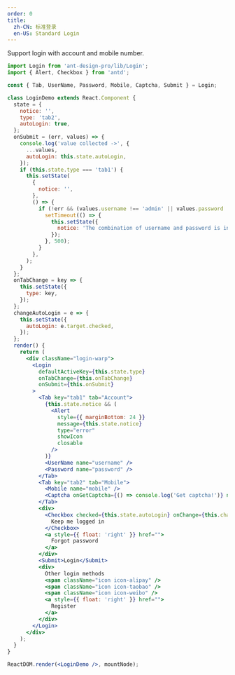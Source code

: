 ```yaml
---
order: 0
title:
  zh-CN: 标准登录
  en-US: Standard Login
---
```


Support login with account and mobile number.

```jsx
import Login from 'ant-design-pro/lib/Login';
import { Alert, Checkbox } from 'antd';

const { Tab, UserName, Password, Mobile, Captcha, Submit } = Login;

class LoginDemo extends React.Component {
  state = {
    notice: '',
    type: 'tab2',
    autoLogin: true,
  };
  onSubmit = (err, values) => {
    console.log('value collected ->', {
      ...values,
      autoLogin: this.state.autoLogin,
    });
    if (this.state.type === 'tab1') {
      this.setState(
        {
          notice: '',
        },
        () => {
          if (!err && (values.username !== 'admin' || values.password !== '888888')) {
            setTimeout(() => {
              this.setState({
                notice: 'The combination of username and password is incorrect!',
              });
            }, 500);
          }
        },
      );
    }
  };
  onTabChange = key => {
    this.setState({
      type: key,
    });
  };
  changeAutoLogin = e => {
    this.setState({
      autoLogin: e.target.checked,
    });
  };
  render() {
    return (
      <div className="login-warp">
        <Login
          defaultActiveKey={this.state.type}
          onTabChange={this.onTabChange}
          onSubmit={this.onSubmit}
        >
          <Tab key="tab1" tab="Account">
            {this.state.notice && (
              <Alert
                style={{ marginBottom: 24 }}
                message={this.state.notice}
                type="error"
                showIcon
                closable
              />
            )}
            <UserName name="username" />
            <Password name="password" />
          </Tab>
          <Tab key="tab2" tab="Mobile">
            <Mobile name="mobile" />
            <Captcha onGetCaptcha={() => console.log('Get captcha!')} name="captcha" />
          </Tab>
          <div>
            <Checkbox checked={this.state.autoLogin} onChange={this.changeAutoLogin}>
              Keep me logged in
            </Checkbox>
            <a style={{ float: 'right' }} href="">
              Forgot password
            </a>
          </div>
          <Submit>Login</Submit>
          <div>
            Other login methods
            <span className="icon icon-alipay" />
            <span className="icon icon-taobao" />
            <span className="icon icon-weibo" />
            <a style={{ float: 'right' }} href="">
              Register
            </a>
          </div>
        </Login>
      </div>
    );
  }
}

ReactDOM.render(<LoginDemo />, mountNode);
```

<style>
#scaffold-src-components-Login-demo-basic .login-warp{
  max-width: 360px;
  margin: auto;
}
#scaffold-src-components-Login-demo-basic .icon {
  display: inline-block;
  width: 24px;
  height: 24px;
  background: url('https://gw.alipayobjects.com/zos/rmsportal/itDzjUnkelhQNsycranf.svg');
  margin-left: 16px;
  vertical-align: middle;
  cursor: pointer;
}
#scaffold-src-components-Login-demo-basic .icon-alipay {
  background-position: -24px 0;
}
#scaffold-src-components-Login-demo-basic .icon-alipay:hover {
  background-position: 0 0;
}
#scaffold-src-components-Login-demo-basic .icon-taobao {
  background-position: -24px -24px;
}
#scaffold-src-components-Login-demo-basic .icon-taobao:hover {
  background-position: 0 -24px;
}
#scaffold-src-components-Login-demo-basic .icon-weibo {
  background-position: -24px -48px;
}
#scaffold-src-components-Login-demo-basic .icon-weibo:hover {
  background-position: 0 -48px;
}
</style>
